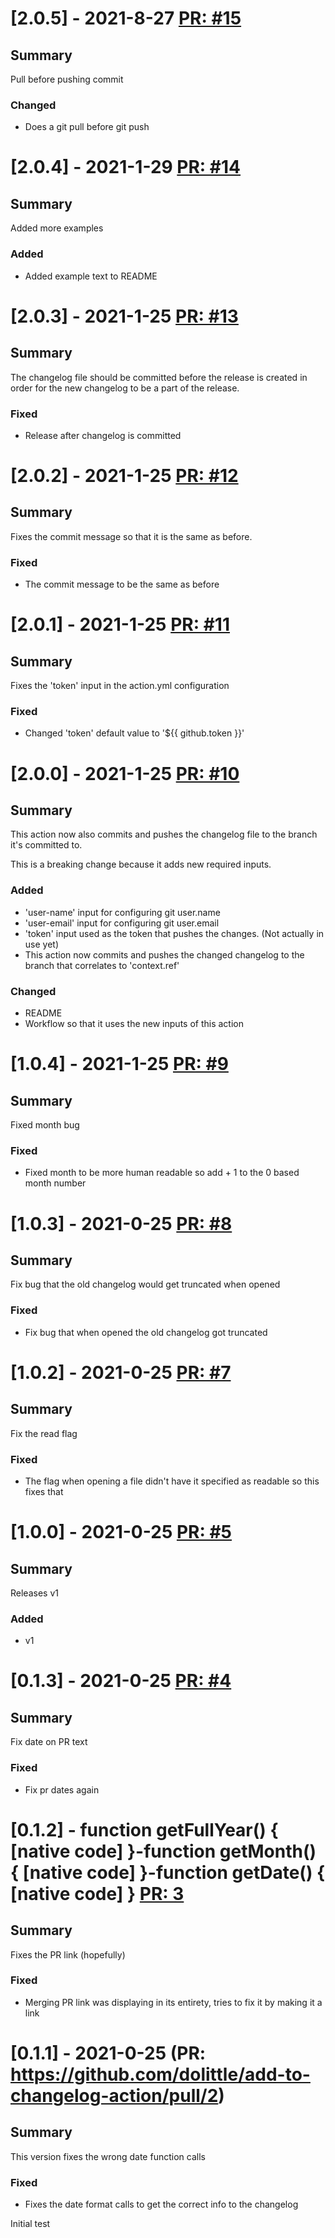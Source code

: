 # [2.0.5] - 2021-8-27 [PR: #15](https://github.com/dolittle/add-to-changelog-action/pull/15)
## Summary

Pull before pushing commit

### Changed

- Does a git pull before git push


# [2.0.4] - 2021-1-29 [PR: #14](https://github.com/dolittle/add-to-changelog-action/pull/14)
## Summary

Added more examples

### Added

- Added example text to README


# [2.0.3] - 2021-1-25 [PR: #13](https://github.com/dolittle/add-to-changelog-action/pull/13)
## Summary

The changelog file should be committed before the release is created in order for the new changelog to be a part of the release.

### Fixed

- Release after changelog is committed


# [2.0.2] - 2021-1-25 [PR: #12](https://github.com/dolittle/add-to-changelog-action/pull/12)
## Summary

Fixes the commit message so that it is the same as before.

### Fixed

- The commit message to be the same as before


# [2.0.1] - 2021-1-25 [PR: #11](https://github.com/dolittle/add-to-changelog-action/pull/11)
## Summary

Fixes the 'token' input in the action.yml configuration

### Fixed

- Changed 'token' default value to '${{ github.token }}'

# [2.0.0] - 2021-1-25 [PR: #10](https://github.com/dolittle/add-to-changelog-action/pull/10)
## Summary

This action now also commits and pushes the changelog file to the branch it's committed to.

This is a breaking change because it adds new required inputs.

### Added

- 'user-name' input for configuring git user.name
- 'user-email' input for configuring git user.email
- 'token' input used as the token that pushes the changes. (Not actually in use yet)
- This action now commits and pushes the changed changelog to the branch that correlates to 'context.ref' 

### Changed

- README
- Workflow so that it uses the new inputs of this action

# [1.0.4] - 2021-1-25 [PR: #9](https://github.com/dolittle/add-to-changelog-action/pull/9)
## Summary

Fixed month bug

### Fixed

- Fixed month to be more human readable so add + 1 to the 0 based month number


# [1.0.3] - 2021-0-25 [PR: #8](https://github.com/dolittle/add-to-changelog-action/pull/8)
## Summary

Fix bug that the old changelog would get truncated when opened

### Fixed

- Fix bug that when opened the old changelog got truncated


# [1.0.2] - 2021-0-25 [PR: #7](https://github.com/dolittle/add-to-changelog-action/pull/7)
## Summary

Fix the read flag

### Fixed

- The flag when opening a file didn't have it specified as readable so this fixes that

# [1.0.0] - 2021-0-25 [PR: #5](https://github.com/dolittle/add-to-changelog-action/pull/5)
## Summary

Releases v1

### Added

- v1

# [0.1.3] - 2021-0-25 [PR: #4](https://github.com/dolittle/add-to-changelog-action/pull/4)
## Summary

Fix date on PR text
### Fixed
- Fix pr dates again

# [0.1.2] - function getFullYear() { [native code] }-function getMonth() { [native code] }-function getDate() { [native code] } [PR: 3](https://github.com/dolittle/add-to-changelog-action/pull/3)
## Summary
Fixes the PR link (hopefully)
### Fixed
- Merging PR link was displaying in its entirety, tries to fix it by making it a link

# [0.1.1] - 2021-0-25 (PR: https://github.com/dolittle/add-to-changelog-action/pull/2)
## Summary
This version fixes the wrong date function calls
### Fixed
- Fixes the date format calls to get the correct info to the changelog

Initial test
